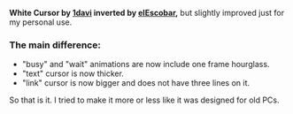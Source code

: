 **White Cursor by [1davi](https://www.deviantart.com/1davi/art/White-Cursor-382757360) inverted by [elEscobar](https://www.deviantart.com/elescobar/art/White-Inverted-original-by-1davi-606266139),** but slightly improved just for my personal use.

### The main difference:
- "busy" and "wait" animations are now include one frame hourglass.
- "text" cursor is now thicker.
- "link" cursor is now bigger and does not have three lines on it.

So that is it. I tried to make it more or less like it was designed for old PCs.
